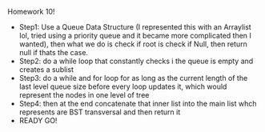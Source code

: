 Homework 10!
 
 
 * Step1: Use a Queue Data Structure (I represented this with an Arraylist lol, tried using a priority queue and it became more complicated then I wanted), then what we do is check if root is check if Null, then return null if thats the case.
 * Step2: do a while loop that constantly checks i the queue is empty and creates a sublist
 * Step3: do a while and for loop for as long as the current length of the last level queue size before every loop updates it, which would represent the nodes in one level of tree
 * Step4: then at the end concatenate that inner list into the main list whch represents are BST transversal and then return it
 * READY GO!
